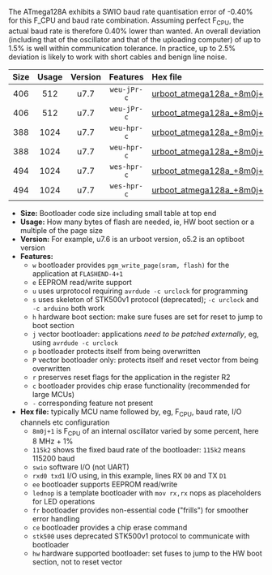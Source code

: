 The ATmega128A exhibits a SWIO baud rate quantisation error of -0.40% for this F_CPU and baud rate combination. Assuming perfect F<sub>CPU</sub>, the actual baud rate is therefore 0.40% lower than wanted. An overall deviation (including that of the oscillator and that of the uploading computer) of up to 1.5% is well within communication tolerance. In practice, up to 2.5% deviation is likely to work with short cables and benign line noise.

|Size|Usage|Version|Features|Hex file|
|:-:|:-:|:-:|:-:|:--|
|406|512|u7.7|`weu-jPr-c`|[urboot_atmega128a_+8m0j+1_+++9k6_swio_rxd2_txd3_ee_lednop_fr_ce.hex](https://raw.githubusercontent.com/stefanrueger/urboot.hex/main/mcus/atmega128a/internal_oscillator/fcpu_+8m0j+1/br_+++9k6/urboot_atmega128a_+8m0j+1_+++9k6_swio_rxd2_txd3_ee_lednop_fr_ce.hex)|
|406|512|u7.7|`weu-jPr-c`|[urboot_atmega128a_+8m0j+1_+++9k6_swio_rxe0_txe1_ee_lednop_fr_ce.hex](https://raw.githubusercontent.com/stefanrueger/urboot.hex/main/mcus/atmega128a/internal_oscillator/fcpu_+8m0j+1/br_+++9k6/urboot_atmega128a_+8m0j+1_+++9k6_swio_rxe0_txe1_ee_lednop_fr_ce.hex)|
|388|1024|u7.7|`weu-hpr-c`|[urboot_atmega128a_+8m0j+1_+++9k6_swio_rxd2_txd3_ee_lednop_fr_ce_hw.hex](https://raw.githubusercontent.com/stefanrueger/urboot.hex/main/mcus/atmega128a/internal_oscillator/fcpu_+8m0j+1/br_+++9k6/urboot_atmega128a_+8m0j+1_+++9k6_swio_rxd2_txd3_ee_lednop_fr_ce_hw.hex)|
|388|1024|u7.7|`weu-hpr-c`|[urboot_atmega128a_+8m0j+1_+++9k6_swio_rxe0_txe1_ee_lednop_fr_ce_hw.hex](https://raw.githubusercontent.com/stefanrueger/urboot.hex/main/mcus/atmega128a/internal_oscillator/fcpu_+8m0j+1/br_+++9k6/urboot_atmega128a_+8m0j+1_+++9k6_swio_rxe0_txe1_ee_lednop_fr_ce_hw.hex)|
|494|1024|u7.7|`wes-hpr-c`|[urboot_atmega128a_+8m0j+1_+++9k6_swio_rxd2_txd3_ee_lednop_fr_ce_stk500_hw.hex](https://raw.githubusercontent.com/stefanrueger/urboot.hex/main/mcus/atmega128a/internal_oscillator/fcpu_+8m0j+1/br_+++9k6/urboot_atmega128a_+8m0j+1_+++9k6_swio_rxd2_txd3_ee_lednop_fr_ce_stk500_hw.hex)|
|494|1024|u7.7|`wes-hpr-c`|[urboot_atmega128a_+8m0j+1_+++9k6_swio_rxe0_txe1_ee_lednop_fr_ce_stk500_hw.hex](https://raw.githubusercontent.com/stefanrueger/urboot.hex/main/mcus/atmega128a/internal_oscillator/fcpu_+8m0j+1/br_+++9k6/urboot_atmega128a_+8m0j+1_+++9k6_swio_rxe0_txe1_ee_lednop_fr_ce_stk500_hw.hex)|

- **Size:** Bootloader code size including small table at top end
- **Usage:** How many bytes of flash are needed, ie, HW boot section or a multiple of the page size
- **Version:** For example, u7.6 is an urboot version, o5.2 is an optiboot version
- **Features:**
  + `w` bootloader provides `pgm_write_page(sram, flash)` for the application at `FLASHEND-4+1`
  + `e` EEPROM read/write support
  + `u` uses urprotocol requiring `avrdude -c urclock` for programming
  + `s` uses skeleton of STK500v1 protocol (deprecated); `-c urclock` and `-c arduino` both work
  + `h` hardware boot section: make sure fuses are set for reset to jump to boot section
  + `j` vector bootloader: applications *need to be patched externally*, eg, using `avrdude -c urclock`
  + `p` bootloader protects itself from being overwritten
  + `P` vector bootloader only: protects itself and reset vector from being overwritten
  + `r` preserves reset flags for the application in the register R2
  + `c` bootloader provides chip erase functionality (recommended for large MCUs)
  + `-` corresponding feature not present
- **Hex file:** typically MCU name followed by, eg, F<sub>CPU</sub>, baud rate, I/O channels etc configuration
  + `8m0j+1` is F<sub>CPU</sub> of an internal oscillator varied by some percent, here 8 MHz + 1%
  + `115k2` shows the fixed baud rate of the bootloader: `115k2` means 115200 baud
  + `swio` software I/O (not UART)
  + `rxd0 txd1` I/O using, in this example, lines RX `D0` and TX `D1`
  + `ee` bootloader supports EEPROM read/write
  + `lednop` is a template bootloader with `mov rx,rx` nops as placeholders for LED operations
  + `fr` bootloader provides non-essential code ("frills") for smoother error handling
  + `ce` bootloader provides a chip erase command
  + `stk500` uses deprecated STK500v1 protocol to communicate with bootloader
  + `hw` hardware supported bootloader: set fuses to jump to the HW boot section, not to reset vector
